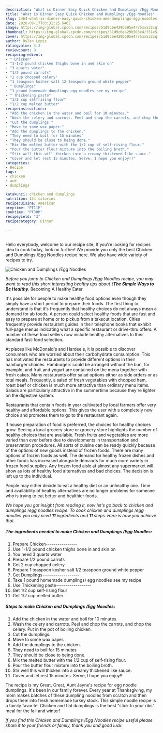 ```yaml
---
description: "What is Dinner Easy Quick Chicken and Dumplings /Egg Noodles"
title: "What is Dinner Easy Quick Chicken and Dumplings /Egg Noodles"
slug: 2464-what-is-dinner-easy-quick-chicken-and-dumplings-egg-noodles
date: 2020-09-17T03:31:25.646Z
image: https://img-global.cpcdn.com/recipes/51d9c6e429b505e4/751x532cq70/chicken-and-dumplings-egg-noodles-recipe-main-photo.jpg
thumbnail: https://img-global.cpcdn.com/recipes/51d9c6e429b505e4/751x532cq70/chicken-and-dumplings-egg-noodles-recipe-main-photo.jpg
cover: https://img-global.cpcdn.com/recipes/51d9c6e429b505e4/751x532cq70/chicken-and-dumplings-egg-noodles-recipe-main-photo.jpg
author: Dylan Lopez
ratingvalue: 4.3
reviewcount: 9
recipeingredient:
- " Chicken"
- "1-1/2 pound chicken thighs bone in and skin on"
- "3 quarts water"
- "1/2 pound carrots"
- "2 cup chopped celery"
- "1 teaspoon kosher salt 12 teaspoon ground white pepper"
- " Dumplings"
- "1 pound homemade dumplings egg noodles see my recipe"
- " Thickening paste"
- "1/2 cup selfrising flour"
- "1/2 cup melted butter"
recipeinstructions:
- "Add the chicken in the water and boil for 10 minutes."
- "Wash the celery and carrots. Peel and chop the carrots, and chop the celery. Put in the pot of boiling chicken."
- "Cut the dumplings."
- "Move to some wax paper."
- "Add the dumplings to the chicken."
- "They need to boil for 15 minutes"
- "They should be close to being done."
- "Mix the melted butter with the 1/2 cup of self-rising flour."
- "Pour the butter flour mixture into the boiling broth."
- "Stir well this will thicken into a creamy thickened like sauce."
- "Cover and let rest 15 minutes. Serve, I hope you enjoy!!"
categories:
- Recipe
tags:
- chicken
- and
- dumplings

katakunci: chicken and dumplings 
nutrition: 154 calories
recipecuisine: American
preptime: "PT11M"
cooktime: "PT38M"
recipeyield: "3"
recipecategory: Dinner

---
```

<br>
Hello everybody, welcome to our recipe site, If you're looking for recipes idea to cook today, look no further! We provide you only the best Chicken and Dumplings /Egg Noodles recipe here. We also have wide variety of recipes to try.
<br>


![Chicken and Dumplings /Egg Noodles](https://img-global.cpcdn.com/recipes/51d9c6e429b505e4/751x532cq70/chicken-and-dumplings-egg-noodles-recipe-main-photo.jpg)

<i>Before you jump to Chicken and Dumplings /Egg Noodles recipe, you may want to read this short interesting healthy tips about {<strong>The Simple Ways to Be Healthy</strong>.</i>
Becoming A Healthy Eater

It's possible for people to make healthy food options even though they simply have a short period to prepare their foods. The first thing to understand is that it's frequently that healthy choices do not always mean a demand for ab foods. A person could select healthy foods that are fast and easy to prepare at home or to pickup from a takeout location. Cities frequently provide restaurant guides in their telephone books that exhibit full-page menus indicating what a specific restaurant or drive-thru offers. A number of these food sellers now include healthy alternatives to their standard fast-food selection.

At places like McDonald's and Hardee's, it is possible to discover consumers who are worried about their carbohydrate consumption.  This has motivated the restaurants to provide different options in their hamburger choices. Hamburgers could be arranged without the bun, for example, and fruit and yogurt are contained on the menu together with fresh cakes. Many restaurants offer salad options either as side orders or as total meals. Frequently, a salad of fresh vegetables with chopped ham, roast beef or chicken is much more attractive than ordinary menu items.  Salads are particularly attractive in the summertime because they're lighter on the digestive system.

Restaurants that contain foods in year cultivated by local farmers offer very healthy and affordable options.  This gives the user with a completely new choice and promotes them to go to the restaurant again.

If house preparation of food is preferred, the choices for healthy choices grow. Seeing a local grocery store or grocery store highlights the number of healthy choices that are available. Fresh fruits and vegetables are more varied than ever before due to developments in transportation and preservation procedures.  All sorts of cuisine can be ready quickly because of the options of new goods instead of frozen foods. There are many options of frozen foods as well. The demand for healthy frozen dishes and other foods has increased alongside demands for much more variety in frozen food supplies. Any frozen food aisle at almost any supermarket will show as lots of healthy food alternatives and bad choices. The decision is left up to the individual.

People may either decide to eat a healthy diet or an unhealthy one. Time and availability of healthy alternatives are no longer problems for someone who is trying to eat better and healthier foods.


<i>We hope you got insight from reading it, now let's go back to chicken and dumplings /egg noodles recipe. To cook chicken and dumplings /egg noodles you only need <strong>11</strong> ingredients and <strong>11</strong> steps. Here is how you achieve that.
</i>

##### The ingredients needed to make Chicken and Dumplings /Egg Noodles:

1. Prepare  Chicken----------------
1. Use 1-1/2 pound chicken thighs bone in and skin on
1. You need 3 quarts water
1. Prepare 1/2 pound carrots
1. Get 2 cup chopped celery
1. Prepare 1 teaspoon kosher salt 1/2 teaspoon ground white pepper
1. Get  Dumplings-------------------
1. Take 1 pound homemade dumplings/ egg noodles see my recipe
1. Use  Thickening paste------------------
1. Get 1/2 cup self-rising flour
1. Get 1/2 cup melted butter


##### Steps to make Chicken and Dumplings /Egg Noodles:

1. Add the chicken in the water and boil for 10 minutes.
1. Wash the celery and carrots. Peel and chop the carrots, and chop the celery. Put in the pot of boiling chicken.
1. Cut the dumplings.
1. Move to some wax paper.
1. Add the dumplings to the chicken.
1. They need to boil for 15 minutes
1. They should be close to being done.
1. Mix the melted butter with the 1/2 cup of self-rising flour.
1. Pour the butter flour mixture into the boiling broth.
1. Stir well this will thicken into a creamy thickened like sauce.
1. Cover and let rest 15 minutes. Serve, I hope you enjoy!!


The recipe is my Great, Great, Aunt Jayne&#39;s recipe for egg noodle dumplings. It&#39;s been in our family forever. Every year at Thanksgiving, my mom makes batches of these dumpling noodles from scratch and then drops them into fresh homemade turkey stock. This simple noodle recipe is a family favorite. Chicken and flat dumplings is the best &#34;stick to your ribs&#34; meal for the fall and winter! 

<i>If you find this Chicken and Dumplings /Egg Noodles recipe useful please share it to your friends or family, thank you and good luck.</i>

